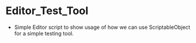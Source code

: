 # Editor_Test_Tool
- Simple Editor script to show usage of how we can use ScriptableObject for a simple testing tool.